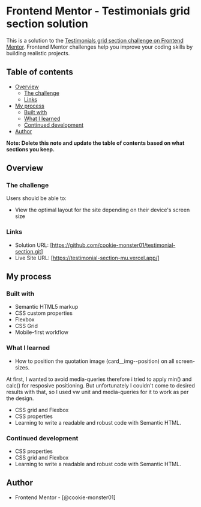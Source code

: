 # Frontend Mentor - Testimonials grid section solution

This is a solution to the [Testimonials grid section challenge on Frontend Mentor](https://www.frontendmentor.io/challenges/testimonials-grid-section-Nnw6J7Un7). Frontend Mentor challenges help you improve your coding skills by building realistic projects. 

## Table of contents

- [Overview](#overview)
  - [The challenge](#the-challenge)
  - [Links](#links)
- [My process](#my-process)
  - [Built with](#built-with)
  - [What I learned](#what-i-learned)
  - [Continued development](#continued-development)
- [Author](#author)

**Note: Delete this note and update the table of contents based on what sections you keep.**

## Overview

### The challenge

Users should be able to:

- View the optimal layout for the site depending on their device's screen size

### Links

- Solution URL: [https://github.com/cookie-monster01/testimonial-section.git]
- Live Site URL: [https://testimonial-section-mu.vercel.app/]

## My process

### Built with

- Semantic HTML5 markup
- CSS custom properties
- Flexbox
- CSS Grid
- Mobile-first workflow

### What I learned

- How to position the quotation image (card__img--position) on all screen-sizes. 

At first, I wanted to avoid media-queries therefore i tried to apply min() and calc() for resposive positioning. But unfortunately I couldn't come to desired results with that, so I used vw unit and media-queries for it to work as per the design.

- CSS grid and Flexbox
- CSS properties
- Learning to write a readable and robust code with Semantic HTML. 

### Continued development

- CSS properties
- CSS grid and Flexbox
- Learning to write a readable and robust code with Semantic HTML. 


## Author

- Frontend Mentor - [@cookie-monster01]

